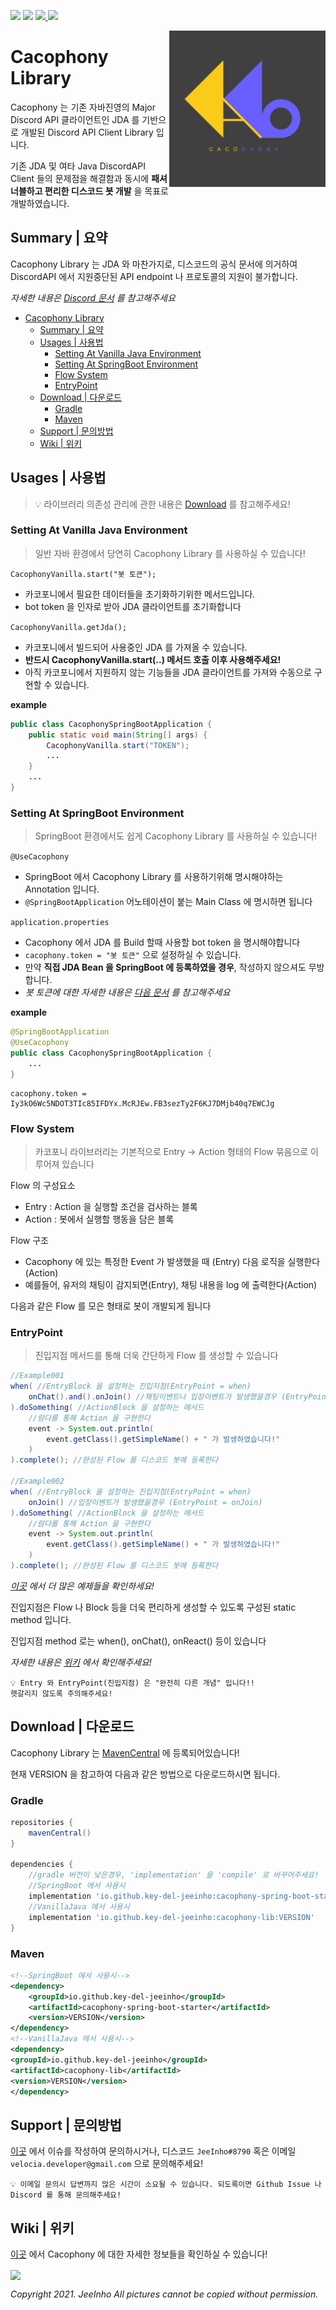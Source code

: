 ![](https://img.shields.io/badge/download-v1.0.3-RELEASE-blue) 
![](https://img.shields.io/badge/License-Apache2.0-lightgrey)
[ ![](https://img.shields.io/badge/Orign-JDA-brightgreen) ](https://github.com/DV8FromTheWorld/JDA)
![](https://img.shields.io/badge/GIVEME-STAR%F0%9F%8E%83-yellow)

<img align="right" src="https://github.com/key-del-jeeinho/cacophony-spring-boot/blob/master/logo.png" height="250" width="250">

# Cacophony Library

Cacophony 는 기존 자바진영의 Major Discord API 클라이언트인 
JDA 를 기반으로 개발된 Discord API Client Library 입니다.

기존 JDA 및 여타 Java DiscordAPI Client 들의 문제점을 해결함과 동시에 
**패셔너블하고 편리한 디스코드 봇 개발** 을 목표로 개발하였습니다.

## Summary | 요약
Cacophony Library 는 JDA 와 마찬가지로, 디스코드의 공식 문서에 의거하여 DiscordAPI 에서 지원중단된 API endpoint 나 프로토콜의 지원이 불가합니다.

_자세한 내용은 [Discord 문서](https://discord.com/developers/docs/reference) 를 참고해주세요_

- [Cacophony Library](#cacophony-library)
  - [Summary | 요약](#summary--요약)
  - [Usages | 사용법](#usages--사용법)
    - [Setting At Vanilla Java Environment](#setting-at-vanilla-java-environment)
    - [Setting At SpringBoot Environment](#setting-at-springboot-environment)
    - [Flow System](#flow-system)
    - [EntryPoint](#entrypoint)
  - [Download | 다운로드](#download--다운로드)
    - [Gradle](#gradle)
    - [Maven](#maven)
  - [Support | 문의방법](#support--문의방법)
  - [Wiki | 위키](#wiki--위키)

## Usages | 사용법
> 💡 라이브러리 의존성 관리에 관한 내용은 [Download](#download--다운로드) 를 참고해주세요!

### Setting At Vanilla Java Environment
> 일반 자바 환경에서 당연히 Cacophony Library 를 사용하실 수 있습니다!

`CacophonyVanilla.start("봇 토큰");`
- 카코포니에서 필요한 데이터들을 초기화하기위한 메서드입니다. 
- bot token 을 인자로 받아 JDA 클라이언트를 초기화합니다

`CacophonyVanilla.getJda();`
- 카코포니에서 빌드되어 사용중인 JDA 를 가져올 수 있습니다.
- **반드시 CacophonyVanilla.start(..) 메서드 호출 이후 사용해주세요!**
- 아직 카코포니에서 지원하지 않는 기능들을 JDA 클라이언트를 가져와 수동으로 구현할 수 있습니다.

**example**
```java
public class CacophonySpringBootApplication {
    public static void main(String[] args) {
        CacophonyVanilla.start("TOKEN");
        ...
    }
    ...
}
```

### Setting At SpringBoot Environment
> SpringBoot 환경에서도 쉽게 Cacophony Library 를 사용하실 수 있습니다!

`@UseCacophony`
- SpringBoot 에서 Cacophony Library 를 사용하기위해 명시해야하는 Annotation 입니다. 
- `@SpringBootApplication` 어노테이션이 붙는 Main Class 에 명시하면 됩니다

`application.properties`
- Cacophony 에서 JDA 를 Build 할때 사용할 bot token 을 명시해야합니다
- `cacophony.token = "봇 토큰"` 으로 설정하실 수 있습니다.
- 만약 **직접 JDA Bean 을 SpringBoot 에 등록하였을 경우**, 작성하지 않으셔도 무방합니다.
- _봇 토큰에 대한 자세한 내용은 [다음 문서](https://docs.gitguardian.com/secrets-detection/detectors/specifics/discord_bot_token) 를 참고해주세요_

**example**
```java
@SpringBootApplication
@UseCacophony
public class CacophonySpringBootApplication {
    ...
}
```
```properties
cacophony.token = Iy3kO6Wc5NDOT3TIc85IFDYx.McRJEw.FB3sezTy2F6KJ7DMjb40q7EWCJg
```

### Flow System
> 카코포니 라이브러리는 기본적으로 Entry -> Action 형태의 Flow 묶음으로 이루어져 있습니다

Flow 의 구성요소
- Entry : Action 을 실행할 조건을 검사하는 블록
- Action : 봇에서 실행할 행동을 담은 블록

Flow 구조
- Cacophony 에 있는 특정한 Event 가 발생했을 때 (Entry) 다음 로직을 실행한다 (Action)
- 예를들어, 유저의 채팅이 감지되면(Entry), 채팅 내용을 log 에 출력한다(Action)

다음과 같은 Flow 를 모은 형태로 봇이 개발되게 됩니다

### EntryPoint
> 진입지점 메서드를 통해 더욱 간단하게 Flow 를 생성할 수 있습니다

```java
//Example001
when( //EntryBlock 을 설정하는 진입지점(EntryPoint = when)
    onChat().and().onJoin() //채팅이벤트나 입장이벤트가 발생했을경우 (EntryPoint = onChat)
).doSomething( //ActionBlock 을 설정하는 메서드
    //람다를 통해 Action 을 구현한다
    event -> System.out.println( 
        event.getClass().getSimpleName() + " 가 발생하였습니다!"
    )
).complete(); //완성된 Flow 를 디스코드 봇에 등록한다

//Example002
when( //EntryBlock 을 설정하는 진입지점(EntryPoint = when)
    onJoin() //입장이벤트가 발생했을경우 (EntryPoint = onJoin)
).doSomething( //ActionBlock 을 설정하는 메서드
    //람다를 통해 Action 을 구현한다
    event -> System.out.println( 
        event.getClass().getSimpleName() + " 가 발생하였습니다!"
    )
).complete(); //완성된 Flow 를 디스코드 봇에 등록한다
```
_[이곳](https://github.com/key-del-jeeinho/cacophony-spring-boot/tree/master/cacophony-example) 에서 더 많은 예제들을 확인하세요!_

진입지점은 Flow 나 Block 등을 더욱 편리하게 생성할 수 있도록 구성된 static method 입니다.

진입지점 method 로는 when(), onChat(), onReact() 등이 있습니다

_자세한 내용은 [위키](#wiki--위키) 에서 확인해주세요!_

```
💡 Entry 와 EntryPoint(진입지점) 은 "완전히 다른 개념" 입니다!!
헷갈리지 않도록 주의해주세요!
```

## Download | 다운로드

Cacophony Library 는 [MavenCentral](https://repo1.maven.org/maven2/io/github/key-del-jeeinho/) 에 등록되어있습니다!

현재 VERSION 을 참고하여 다음과 같은 방법으로 다운로드하시면 됩니다.

### Gradle
```groovy
repositories {
    mavenCentral()
}

dependencies {
    //gradle 버전이 낮은경우, 'implementation' 을 'compile' 로 바꾸어주세요!
    //SpringBoot 에서 사용시
    implementation 'io.github.key-del-jeeinho:cacophony-spring-boot-starter:VERSION'
    //VanillaJava 에서 사용시
    implementation 'io.github.key-del-jeeinho:cacophony-lib:VERSION'
}
```

### Maven
```xml
<!--SpringBoot 에서 사용시-->
<dependency>
    <groupId>io.github.key-del-jeeinho</groupId>
    <artifactId>cacophony-spring-boot-starter</artifactId>
    <version>VERSION</version>
</dependency>
<!--VanillaJava 에서 사용시-->
<dependency>
<groupId>io.github.key-del-jeeinho</groupId>
<artifactId>cacophony-lib</artifactId>
<version>VERSION</version>
</dependency>
```

## Support | 문의방법
[이곳](https://github.com/key-del-jeeinho/cacophony-spring-boot/issues) 에서 이슈를 작성하여 문의하시거나, 디스코드 `JeeInho#8790` 혹은 이메일 `velocia.developer@gmail.com` 으로 문의해주세요!

```
💡 이메일 문의시 답변까지 많은 시간이 소요될 수 있습니다. 되도록이면 Github Issue 나 Discord 를 통해 문의해주세요!
```

## Wiki | 위키
[이곳](https://github.com/key-del-jeeinho/cacophony-spring-boot/wiki) 에서 Cacophony 에 대한 자세한 정보들을 확인하실 수 있습니다!

<a href="https://github.com/key-del-jeeinho/cacophony-spring-boot"><img align="center" src="https://hits.seeyoufarm.com/api/count/incr/badge.svg?url=https%3A%2F%2Fgithub.com%2Fkey-del-jeeinho%2Fcacophony-spring-boot&count_bg=%2379C83D&title_bg=%23555555&icon=&icon_color=%23E7E7E7&title=hits&edge_flat=false"/></a>

_Copyright 2021. JeeInho All pictures cannot be copied without permission._
